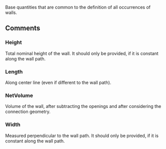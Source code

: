 Base quantities that are common to the definition of all occurrences of walls.

<!-- end of short definition -->



## Comments

### Height

Total nominal height of the wall. It should only be provided, if it is constant along the wall path.

### Length

Along center line (even if different to the wall path).

### NetVolume

Volume of the wall, after subtracting the openings and after considering the connection geometry.

### Width

Measured perpendicular to the wall path. It should only be provided, if it is constant along the wall path.

